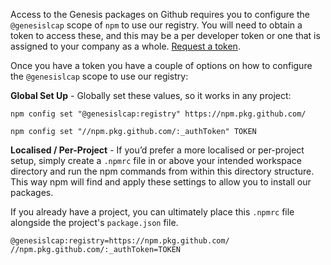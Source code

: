 Access to the Genesis packages on Github requires you to configure the `@genesislcap` scope of `npm` to use our
registry. You will need to obtain a token to access these, and this may be a per developer token or one that is assigned
to your company as a whole. [Request a token](https://genesis.global/contact-us/).

Once you have a token you have a couple of options on how to configure the `@genesislcap` scope to use our registry:

**Global Set Up** - Globally set these values, so it works in any project:

```shell
npm config set "@genesislcap:registry" https://npm.pkg.github.com/
```

```shell
npm config set "//npm.pkg.github.com/:_authToken" TOKEN
```

**Localised / Per-Project** - If you’d prefer a more localised or per-project setup, simply create a `.npmrc` file in or
above your intended workspace directory and run the npm commands from within this directory structure. This way npm will
find and apply these settings to allow you to install our packages.

If you already have a project, you can ultimately place this `.npmrc` file alongside the project's `package.json` file.

```shell
@genesislcap:registry=https://npm.pkg.github.com/
//npm.pkg.github.com/:_authToken=TOKEN
```